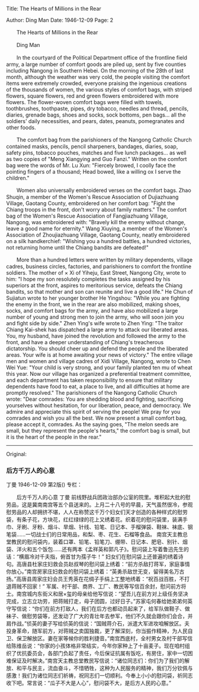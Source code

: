 Title: The Hearts of Millions in the Rear

Author: Ding Man
Date: 1946-12-09
Page: 2

　　The Hearts of Millions in the Rear

　　Ding Man

　　In the courtyard of the Political Department office of the frontline field army, a large number of comfort goods are piled up, sent by five counties including Nangong in Southern Hebei. On the morning of the 28th of last month, although the weather was very cold, the people visiting the comfort items were extremely crowded, everyone praising the ingenious creations of the thousands of women, the various styles of comfort bags, with striped flowers, square flowers, red and green flowers embroidered with more flowers. The flower-woven comfort bags were filled with towels, toothbrushes, toothpaste, pipes, dry tobacco, needles and thread, pencils, diaries, grenade bags, shoes and socks, sock bottoms, pen bags... all the soldiers' daily necessities, and pears, dates, peanuts, pomegranates and other foods.

　　The comfort bag from the parishioners of the Nangong Catholic Church contained masks, pencils, pencil sharpeners, bandages, diaries, soap, safety pins, tobacco pouches, matches and five lunch packages... as well as two copies of "Meng Xiangying and Guo Fanzi." Written on the comfort bag were the words of Mr. Lu Xun: "Fiercely browed, I coolly face the pointing fingers of a thousand; Head bowed, like a willing ox I serve the children."

　　Women also universally embroidered verses on the comfort bags. Zhao Shuqin, a member of the Women's Rescue Association of Dujiazhuang Village, Gaotang County, embroidered on her comfort bag: "Fight the Chiang troops in the front, don't worry about family matters." The comfort bag of the Women's Rescue Association of Fangjiazhuang Village, Nangong, was embroidered with: "Bravely kill the enemy without change, leave a good name for eternity." Wang Xiuying, a member of the Women's Association of Zhoujiazhuang Village, Gaotang County, neatly embroidered on a silk handkerchief: "Wishing you a hundred battles, a hundred victories, not returning home until the Chiang bandits are defeated!"

　　More than a hundred letters were written by military dependents, village cadres, business circles, factories, and parishioners to comfort the frontline soldiers. The mother of × Xi of Yiheju, East Street, Nangong City, wrote to him: "I hope my son resolutely completes the tasks assigned by his superiors at the front, aspires to meritorious service, defeats the Chiang bandits, so that mother and son can reunite and live a good life." He Chun of Sujiatun wrote to her younger brother He Yingshou: "While you are fighting the enemy in the front, we in the rear are also mobilized, making shoes, socks, and comfort bags for the army, and have also mobilized a large number of young and strong men to join the army, who will soon join you and fight side by side." Zhen Ying's wife wrote to Zhen Ying: "The traitor Chiang Kai-shek has dispatched a large army to attack our liberated areas. You, my husband, have joined the revolution and followed the army to the front, and have a deeper understanding of Chiang's treacherous dictatorship. You should cheer up and defend the people and the liberated areas. Your wife is at home awaiting your news of victory." The entire village men and women and village cadres of Xidi Village, Nangong, wrote to Chen Wei Yue: "Your child is very strong, and your family planted ten mu of wheat this year. Now our village has organized a preferential treatment committee, and each department has taken responsibility to ensure that military dependents have food to eat, a place to live, and all difficulties at home are promptly resolved." The parishioners of the Nangong Catholic Church wrote: "Dear comrades: You are shedding blood and fighting, sacrificing yourselves without hesitation, for our liberation, peace, and democracy. We admire and appreciate this spirit of serving the people! We pray for you comrades and wish you all the best. We now present a small comfort bag, please accept it, comrades. As the saying goes, "The melon seeds are small, but they represent the people's hearts," the comfort bag is small, but it is the heart of the people in the rear."



<hr /> 

Original: 


### 后方千万人的心意
丁曼
1946-12-09
第2版()
专栏：

　　后方千万人的心意
    丁曼
    前线野战兵团政治部办公室的院里。堆积起大批的慰劳品，这是冀南南宫等五个县送来的。上月二十八号的早晨，天气虽然很冷，参观慰劳品的人却拥挤不堪，人人在称赞这千万个妇女们天才创造的各种样式的慰劳袋，有条子花，方块花，红红绿绿的花上又绣着花。织着花的慰问袋里，装满手巾、牙刷、牙粉、烟斗、旱烟、针线、铅笔、日记本、手榴弹袋、鞋袜、袜底、钢笔袋……一切战士们的日常用品，和梨、枣、花生、石榴等食品。
    南宫天主教总堂教民的慰问袋内，装着口罩、铅笔、铅笔刀、绷带、日记本、肥皂、别针、烟袋、洋火和五个饭包……还有两本《孟祥英和郭凡子》。慰问袋上写着鲁迅先生的话：“横眉冷对千夫指，俯首甘为孺子牛！”
    妇女们在慰问袋上还普遍的绣着诗句。高唐县杜家庄妇救会员赵叔琴的慰问袋上绣着：“前方杀敌打蒋军，家庭事情你放心。”南宫房家庄妇救会的慰问袋上绣着：“英勇杀敌世无变，留得美名万古扬。”高唐县周家庄妇会员王秀英在花绸子手绢上工整地绣着：“祝百战百胜，不打退蒋贼不回家！”
    军属、村干部、商界、工厂、教民等写信百余封，慰问前方将士。南宫城内东街义和居×玺的母亲给他写信说：“望吾儿在前方对上级任务坚决完成，立志立功劳，把蒋贼打走，母子团圆，过好日子。”苏家屯何春给她弟弟何英守写信说：“你们在前方打敌人，我们在后方也都动员起来了，给军队做鞋子、做袜子、做慰劳袋等，还发动了广大的青壮年去参军，他们不久就会跟你们会合，并肩作战。”侦英的妻子写给侦英的信说：“国贼蒋介石，派遣大军进攻咱解放区。夫投身革命，随军前方，对蒋贼之卖国独裁，更了解深刻，你当振作精神，为人民自卫、保卫解放区。妻在家等候你的胜利捷音。”南宫西底村，全村男女及村干部写信给陈维岳说：“你家的小孩体格非常结实，今年你家种上了十亩麦子。现在咱村组织了优抗委员会，各部门负起了责任，今后保证抗属有饭吃，有房住，家中一切困难保证及时解决。”南宫天主教总堂教民写信说：“诸位同志们：你们为了我们的解放、和平与民主，流血奋斗，不惜牺牲，这种为人民服务的精神，我们万分钦佩与感激！我们为诸位同志们祈祷，祝同志们一切顺利。今奉上小小的慰问袋，祈同志收下吧。常言说：“瓜子不大是人心”，慰问袋不大，是后方人民的心意。”
